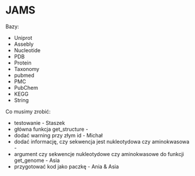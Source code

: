# JAMS

Bazy: 

* Uniprot
* Assebly
* Nucleotide
* PDB
* Protein
*  Taxonomy
* pubmed
* PMC
* PubChem
* KEGG
* String

Co musimy zrobić:
* testowanie - Staszek
* główna funkcja get_structure - 
* dodać warning przy złym id - Michał
* dodać informację, czy sekwencja jest nukleotydowa czy aminokwasowa -
* argument czy sekwencje nukleotydowe czy aminokwasowe do funkcji get_genome - Asia
* przygotować kod jako paczkę - Ania & Asia
